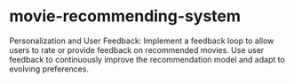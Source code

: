 # movie-recommending-system
Personalization and User Feedback:  Implement a feedback loop to allow users to rate or provide feedback on recommended movies. Use user feedback to continuously improve the recommendation model and adapt to evolving preferences.
